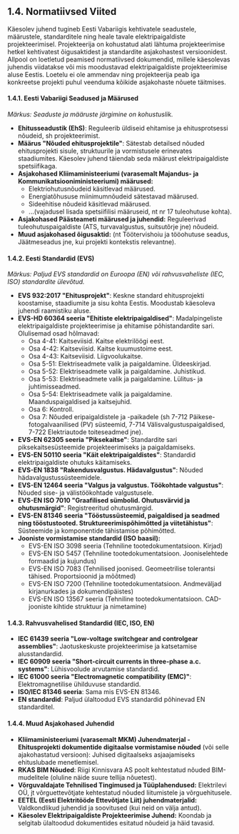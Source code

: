 


## 1.4. Normatiivsed Viited

Käesolev juhend tugineb Eesti Vabariigis kehtivatele seadustele, määrustele, standarditele ning heale tavale elektripaigaldiste projekteerimisel. Projekteerija on kohustatud alati lähtuma projekteerimise hetkel kehtivatest õigusaktidest ja standardite asjakohastest versioonidest. Allpool on loetletud peamised normatiivsed dokumendid, millele käesolevas juhendis viidatakse või mis moodustavad elektripaigaldiste projekteerimise aluse Eestis. Loetelu ei ole ammendav ning projekteerija peab iga konkreetse projekti puhul veenduma kõikide asjakohaste nõuete täitmises.

#### 1.4.1. Eesti Vabariigi Seadused ja Määrused

*Märkus: Seaduste ja määruste järgimine on kohustuslik.*

* **Ehitusseadustik (EhS)**: Reguleerib üldiseid ehitamise ja ehitusprotsessi nõudeid, sh projekteerimist.
* **Määrus "Nõuded ehitusprojektile"**: Sätestab detailsed nõuded ehitusprojekti sisule, struktuurile ja vormistusele erinevates staadiumites. Käesolev juhend täiendab seda määrust elektripaigaldiste spetsiifikaga.
* **Asjakohased Kliimaministeeriumi (varasemalt Majandus- ja Kommunikatsiooniministeeriumi) määrused:**
    * Elektriohutusnõudeid käsitlevad määrused.
    * Energiatõhususe miinimumnõudeid sätestavad määrused.
    * Sideehitise nõudeid käsitlevad määrused.
    * ...(vajadusel lisada spetsiifilisi määruseid, nt nr 17 tuleohutuse kohta).
* **Asjakohased Päästeameti määrused ja juhendid:** Reguleerivad tuleohutuspaigaldiste (ATS, turvavalgustus, suitsutõrje jne) nõudeid.
* **Muud asjakohased õigusaktid:** (nt Töötervishoiu ja tööohutuse seadus, Jäätmeseadus jne, kui projekti kontekstis relevantne).

#### 1.4.2. Eesti Standardid (EVS)

*Märkus: Paljud EVS standardid on Euroopa (EN) või rahvusvaheliste (IEC, ISO) standardite ülevõtud.*

* **EVS 932:2017 "Ehitusprojekt"**: Keskne standard ehitusprojekti koostamise, staadiumite ja sisu kohta Eestis. Moodustab käesoleva juhendi raamistiku aluse.
* **EVS-HD 60364 seeria "Ehitiste elektripaigaldised"**: Madalpingeliste elektripaigaldiste projekteerimise ja ehitamise põhistandardite sari. Olulisemad osad hõlmavad:
    * Osa 4-41: Kaitseviisid. Kaitse elektrilöögi eest.
    * Osa 4-42: Kaitseviisid. Kaitse kuumustoime eest.
    * Osa 4-43: Kaitseviisid. Liigvoolukaitse.
    * Osa 5-51: Elektriseadmete valik ja paigaldamine. Üldeeskirjad.
    * Osa 5-52: Elektriseadmete valik ja paigaldamine. Juhistikud.
    * Osa 5-53: Elektriseadmete valik ja paigaldamine. Lülitus- ja juhtimisseadmed.
    * Osa 5-54: Elektriseadmete valik ja paigaldamine. Maanduspaigaldised ja kaitsejuhid.
    * Osa 6: Kontroll.
    * Osa 7: Nõuded eripaigaldistele ja -paikadele (sh 7-712 Päikese-fotogalvaanilised (PV) süsteemid, 7-714 Välisvalgustuspaigaldised, 7-722 Elektriautode toiteseadmed jne).
* **EVS-EN 62305 seeria "Piksekaitse"**: Standardite sari piksekaitsesüsteemide projekteerimiseks ja paigaldamiseks.
* **EVS-EN 50110 seeria "Käit elektripaigaldistes"**: Standardid elektripaigaldiste ohutuks käitamiseks.
* **EVS-EN 1838 "Rakendusvalgustus. Hädavalgustus"**: Nõuded hädavalgustussüsteemidele.
* **EVS-EN 12464 seeria "Valgus ja valgustus. Töökohtade valgustus"**: Nõuded sise- ja välistöökohtade valgustusele.
* **EVS-EN ISO 7010 "Graafilised sümbolid. Ohutusvärvid ja ohutusmärgid"**: Registreeritud ohutusmärgid.
* **EVS-EN 81346 seeria "Tööstussüsteemid, paigaldised ja seadmed ning tööstustooted. Struktureerimispõhimõtted ja viitetähistus"**: Süsteemide ja komponentide tähistamise põhimõtted.
* **Jooniste vormistamise standardid (ISO baasil):**
    * EVS-EN ISO 3098 seeria (Tehniline tootedokumentatsioon. Kirjad)
    * EVS-EN ISO 5457 (Tehniline tootedokumentatsioon. Jooniselehtede formaadid ja kujundus)
    * EVS-EN ISO 7083 (Tehnilised joonised. Geomeetrilise tolerantsi tähised. Proportsioonid ja mõõtmed)
    * EVS-EN ISO 7200 (Tehniline tootedokumentatsioon. Andmeväljad kirjanurkades ja dokumendipäistes)
    * EVS-EN ISO 13567 seeria (Tehniline tootedokumentatsioon. CAD-jooniste kihtide struktuur ja nimetamine)

#### 1.4.3. Rahvusvahelised Standardid (IEC, ISO, EN)

* **IEC 61439 seeria "Low-voltage switchgear and controlgear assemblies"**: Jaotuskeskuste projekteerimise ja katsetamise alusstandardid.
* **IEC 60909 seeria "Short-circuit currents in three-phase a.c. systems"**: Lühisvoolude arvutamise standardid.
* **IEC 61000 seeria "Electromagnetic compatibility (EMC)"**: Elektromagnetilise ühilduvuse standardid.
* **ISO/IEC 81346 seeria**: Sama mis EVS-EN 81346.
* **EN standardid**: Paljud ülaltoodud EVS standardid põhinevad EN standarditel.

#### 1.4.4. Muud Asjakohased Juhendid

* **Kliimaministeeriumi (varasemalt MKM) Juhendmaterjal - Ehitusprojekti dokumentide digitaalse vormistamise nõuded** (või selle ajakohastatud versioon): Juhised digitaalseks asjaajamiseks ehituslubade menetlemisel.
* **RKAS BIM Nõuded**: Riigi Kinnisvara AS poolt kehtestatud nõuded BIM-mudelitele (oluline näide suure tellija nõuetest).
* **Võrguvaldajate Tehnilised Tingimused ja Tüüplahendused:** Elektrilevi OÜ, jt võrguettevõtjate kehtestatud nõuded liitumistele ja võrguehitusele.
* **EETEL (Eesti Elektritööde Ettevõtjate Liit) juhendmaterjalid:** Valdkondlikud juhendid ja soovitused (kui neid on välja antud).
* **Käesolev Elektripaigaldiste Projekteerimise Juhend:** Koondab ja selgitab ülaltoodud dokumentides esitatud nõudeid ja häid tavasid.